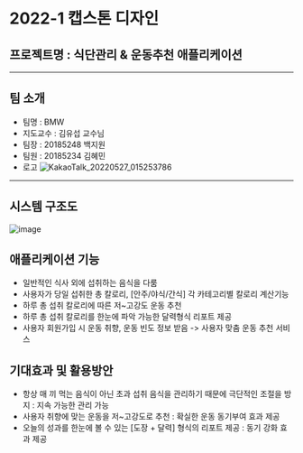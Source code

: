 # 2022-1 캡스톤 디자인 
## 프로젝트명 : 식단관리 & 운동추천 애플리케이션

---
## 팀 소개
- 팀명 : BMW
- 지도교수 : 김유섭 교수님
- 팀장 : 20185248 백지원
- 팀원 : 20185234 김혜민
- 로고 
![KakaoTalk_20220527_015253786](https://user-images.githubusercontent.com/101175984/170536729-1d18f47e-2946-418b-b22e-62dc95ee1086.jpg)
---
## 시스템 구조도
![image](https://user-images.githubusercontent.com/101175984/170538015-83d00d58-7e21-4038-b3c6-d917dd88a734.png)

## 애플리케이션 기능
- 일반적인 식사 외에 섭취하는 음식을 다룸
- 사용자가 당일 섭취한 총 칼로리, [안주/야식/간식] 각 카테고리별 칼로리 계산기능
- 하루 총 섭취 칼로리에 따른 저~고강도 운동 추천
- 하루 총 섭취 칼로리를 한눈에 파악 가능한 달력형식 리포트 제공
- 사용자 회원가입 시 운동 취향, 운동 빈도 정보 받음 -> 사용자 맞춤 운동 추천 서비스

## 기대효과 및 활용방안
- 항상 매 끼 먹는 음식이 아닌 초과 섭취 음식을 관리하기 때문에 극단적인 조절을 방지
  : 지속 가능한 관리 가능
- 사용자 취향에 맞는 운동을 저~고강도로 추천
  : 확실한 운동 동기부여 효과 제공
- 오늘의 성과를 한눈에 볼 수 있는 [도장 + 달력] 형식의 리포트 제공
  : 동기 강화 효과 제공
